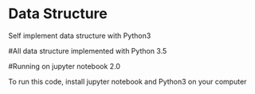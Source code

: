 # Data Structure
Self implement data structure with Python3 

#All data structure implemented with Python 3.5 

#Running on jupyter notebook 2.0

To run this code, install jupyter notebook and Python3 on your computer
